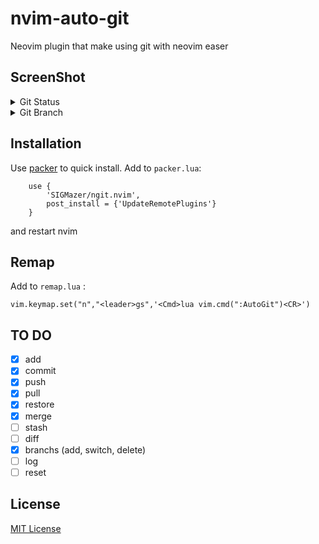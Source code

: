 # nvim-auto-git
Neovim plugin that make using git with neovim easer 

## ScreenShot
<details>
      <summary>Git Status</summary>
<img src="https://github.com/SIGMazer/nvim-auto-git/assets/88988252/bcba7a99-332c-4fe8-abe5-bb55b232439b" alt="Alt text" title="Optional title">
Press the letter in help to execute the command 
Ex. 
    if press `a`  when cursor at the same line with `a.txt` it will add it to staging 
</details>
<details>
      <summary>Git Branch</summary>
<img src="https://github.com/SIGMazer/nvim-auto-git/assets/88988252/88a5bfb6-ec9c-445e-95b2-4b3a2ee47693" alt="Alt text" title="Optional title">
</details>


## Installation 

Use [packer](https://github.com/wbthomason/packer.nvim) to quick install.
Add to `packer.lua`:
```
    use {
        'SIGMazer/ngit.nvim',
        post_install = {'UpdateRemotePlugins'}
    }
```
and restart nvim 


## Remap
Add to `remap.lua` :
```
vim.keymap.set("n","<leader>gs",'<Cmd>lua vim.cmd(":AutoGit")<CR>')
```

## TO DO
- [x] add 
- [x] commit
- [x] push
- [x] pull
- [x] restore
- [x] merge
- [ ] stash
- [ ] diff 
- [x] branchs (add, switch, delete) 
- [ ] log
- [ ] reset 

## License 
[MIT License](https://github.com/SIGMazer/nvim-auto-git/blob/main/LICENSE)
